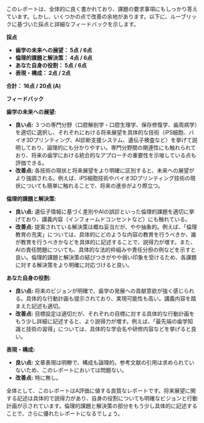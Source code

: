 このレポートは、全体的に良く書かれており、課題の要求事項にもしっかり答えています。しかし、いくつかの点で改善の余地があります。以下に、ルーブリックに基づいた採点と詳細なフィードバックを示します。

**採点**

* **歯学の未来への展望： 5点 / 6点**
* **倫理的課題と解決策： 4点 / 6点**
* **あなた自身の役割： 5点 / 6点**
* **表現・構成： 2点 / 2点**

**合計： 16点 / 20点 (A)**

**フィードバック**

**歯学の未来への展望:**

* **良い点:** ３つの専門分野（口腔解剖学・口腔生理学、保存修復学、歯周病学）を適切に選択し、それぞれにおける将来展望を具体的な技術（iPS細胞、バイオ3Dプリンティング、AI診断支援システム、遺伝子検査など）を挙げて説明しており、論理的にも分かりやすい。専門分野間の関連性にも触れられており、将来の歯学における統合的なアプローチの重要性を示唆している点も評価できる。
* **改善点:**  各技術の現状と将来展望をより明確に区別すると、未来への展望がより強調される。例えば、iPS細胞技術やバイオ3Dプリンティング技術の現状についても簡単に触れることで、将来の進歩がより際立つ。

**倫理的課題と解決策:**

* **良い点:** 遺伝子情報に基づく差別やAIの誤診といった倫理的課題を適切に挙げており、講義内容（インフォームドコンセントなど）にも触れている。
* **改善点:** 提案されている解決策は概ね妥当だが、やや抽象的。例えば、「倫理教育の充実」については、具体的にどのような内容の教育を行うべきか、誰が教育を行うべきかなどを具体的に記述することで、説得力が増す。また、AIの責任問題についても、具体的な法的枠組みや責任分担の例などを示すと良い。倫理的課題と解決策の結びつきがやや弱い印象を受けるため、各課題に対する解決策をより明確に対応づけると良い。

**あなた自身の役割:**

* **良い点:** 将来のビジョンが明確で、歯学の発展への貢献意欲が強く感じられる。具体的な行動計画も提示されており、実現可能性も高い。講義内容を踏まえた記述も適切。
* **改善点:**  目標設定は適切だが、それぞれの目標に対する具体的な行動計画をもう少し詳細に記述すると、より説得力が増す。例えば、「最先端の歯学知識と技術の習得」については、具体的な学会名や研修内容などを挙げると良い。

**表現・構成:**

* **良い点:** 文章表現は明瞭で、構成も論理的。参考文献の引用は求められていないため、このレポートにおいては問題ない。
* **改善点:** 特に無し。


全体として、このレポートはA評価に値する良質なレポートです。将来展望に関する記述は具体的で説得力があり、自身の役割についても明確なビジョンと行動計画が示されています。倫理的課題と解決策の部分をもう少し具体的に記述することで、さらに優れたレポートになるでしょう。
